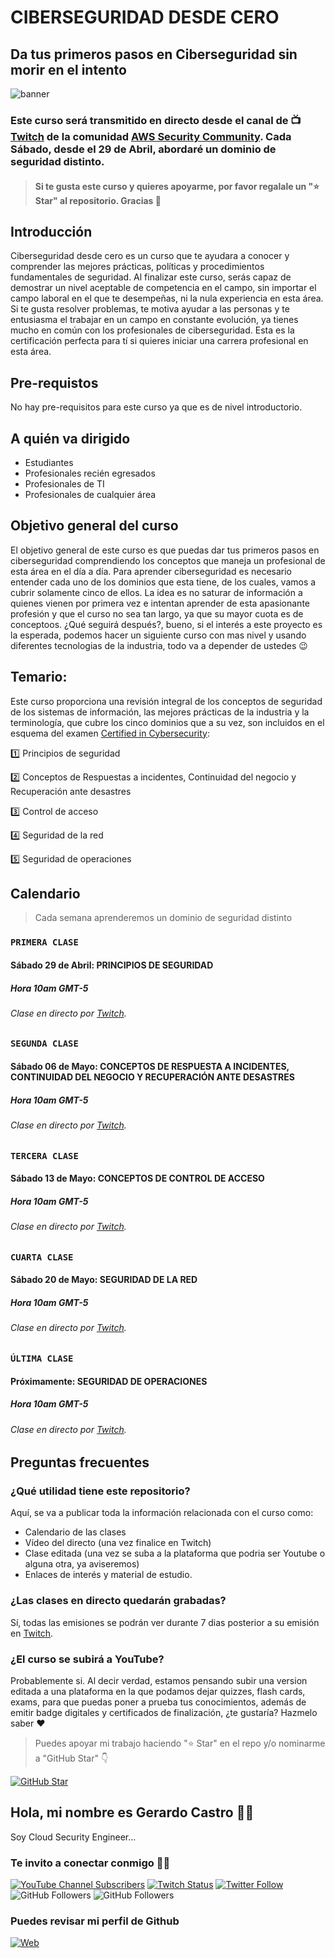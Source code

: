 # CIBERSEGURIDAD DESDE CERO
## Da tus primeros pasos en Ciberseguridad sin morir en el intento

![banner](./img/ciberseguridad.png)

### Este curso será transmitido en directo desde el canal de 📺 [Twitch](https://twitch.tv/awssecuritylatam) de la comunidad [AWS Security Community](https://bit.ly/youtube-awsseclatam). Cada Sábado, desde el 29 de Abril, abordaré un dominio de seguridad distinto.

> #### Si te gusta este curso y quieres apoyarme, por favor regalale un "⭐️ Star" al repositorio. Gracias 🙌

## Introducción
Ciberseguridad desde cero es un curso que te ayudara a conocer y comprender las mejores prácticas, políticas y procedimientos fundamentales de seguridad. Al finalizar este curso, serás capaz de demostrar un nivel aceptable de competencia en el campo, sin importar el campo laboral en el que te desempeñas, ni la nula experiencia en esta área. Si te gusta resolver problemas, te motiva ayudar a las personas y te entusiasma el trabajar en un campo en constante evolución, ya tienes mucho en común con los profesionales de ciberseguridad. Esta es la certificación perfecta para tí si quieres iniciar una carrera profesional en esta área.

## Pre-requistos
No hay pre-requisitos para este curso ya que es de nivel introductorio.

## A quién va dirigido
- Estudiantes
- Profesionales recién egresados
- Profesionales de TI
- Profesionales de cualquier área

## Objetivo general del curso
El objetivo general de este curso es que puedas dar tus primeros pasos en ciberseguridad comprendiendo los conceptos que maneja un profesional de esta área en el día a día. Para aprender ciberseguridad es necesario entender cada uno de los dominios que esta tiene, de los cuales, vamos a cubrir solamente cinco de ellos. La idea es no saturar de información a quienes vienen por primera vez e intentan aprender de esta apasionante profesión y que el curso no sea tan largo, ya que su mayor cuota es de conceptoos. ¿Qué seguirá después?, bueno, si el interés a este proyecto es la esperada, podemos hacer un siguiente curso con mas nivel y usando diferentes tecnologias de la industria, todo va a depender de ustedes 😉

## Temario:
Este curso proporciona una revisión integral de los conceptos de seguridad de los sistemas de información, las mejores prácticas de la industria y la terminología, que cubre los cinco dominios que a su vez, son incluidos en el esquema del examen [Certified in Cybersecurity](https://www.isc2.org/certified-in-cybersecurity):

1️⃣ Principios de seguridad

2️⃣ Conceptos de Respuestas a incidentes, Continuidad del negocio y Recuperación ante desastres

3️⃣ Control de acceso

4️⃣ Seguridad de la red

5️⃣ Seguridad de operaciones


## Calendario
> Cada semana aprenderemos un dominio de seguridad distinto

### `PRIMERA CLASE`
#### Sábado 29 de Abril: PRINCIPIOS DE SEGURIDAD
##### Hora 10am GMT-5
###### Clase en directo por [Twitch](https://twitch.tv/awssecuritylatam).

### `SEGUNDA CLASE`
#### Sábado 06 de Mayo: CONCEPTOS DE RESPUESTA A INCIDENTES, CONTINUIDAD DEL NEGOCIO Y RECUPERACIÓN ANTE DESASTRES
##### Hora 10am GMT-5
###### Clase en directo por [Twitch](https://twitch.tv/awssecuritylatam).

### `TERCERA CLASE`
#### Sábado 13 de Mayo: CONCEPTOS DE CONTROL DE ACCESO
##### Hora 10am GMT-5
###### Clase en directo por [Twitch](https://twitch.tv/awssecuritylatam).

### `CUARTA CLASE`
#### Sábado 20 de Mayo: SEGURIDAD DE LA RED
##### Hora 10am GMT-5
###### Clase en directo por [Twitch](https://twitch.tv/awssecuritylatam).

### `ÚLTIMA CLASE`
#### Próximamente: SEGURIDAD DE OPERACIONES
##### Hora 10am GMT-5
###### Clase en directo por [Twitch](https://twitch.tv/awssecuritylatam).

## Preguntas frecuentes

### ¿Qué utilidad tiene este repositorio?
Aquí, se va a publicar toda la información relacionada con el curso como:
- Calendario de las clases
- Vídeo del directo (una vez finalice en Twitch) 
- Clase editada (una vez se suba a la plataforma que podria ser Youtube o alguna otra, ya aviseremos)
- Enlaces de interés y material de estudio.

### ¿Las clases en directo quedarán grabadas?
Sí, todas las emisiones se podrán ver durante 7 dias posterior a su emisión en [Twitch](https://www.twitch.tv/awssecuritylatam/videos).

### ¿El curso se subirá a YouTube?
Probablemente si. Al decir verdad, estamos pensando subir una version editada a una plataforma en la que podamos dejar quizzes, flash cards, exams, para que puedas poner a prueba tus conocimientos, además de emitir badge digitales y certificados de finalización, ¿te gustaría? Hazmelo saber ❤️ 

> Puedes apoyar mi trabajo haciendo "⭐️ Star" en el repo y/o nominarme a "GitHub Star" 👇

[![GitHub Star](https://img.shields.io/badge/GitHub-Nominar_a_star-yellow?style=for-the-badge&logo=github&logoColor=white&labelColor=101010)](https://stars.github.com/nominate/)

## Hola, mi nombre es Gerardo Castro 👋🏻
Soy Cloud Security Engineer...

### **Te invito a conectar conmigo** 🤝🏻 &nbsp;
[![YouTube Channel Subscribers](https://img.shields.io/youtube/channel/subscribers/UCVWjwOiJGog7Km90-ayFESg?style=social)](https://www.youtube.com/channel/UCmWuXyjXOJOpikS4MHmJAcQ?sub_confirmation=1)
[![Twitch Status](https://img.shields.io/twitch/status/gerardokaztro?label=Follow%20me%20on%20Twitch&style=social)](https://www.twitch.tv/awssecuritylatam)
[![Twitter Follow](https://img.shields.io/twitter/follow/gerardokaztro?style=social)](https://twitter.com/gerardokaztro)
![GitHub Followers](https://img.shields.io/github/followers/gerardokaztro?style=social)
![GitHub Followers](https://img.shields.io/github/stars/gerardokaztro?style=social)

### Puedes revisar mi perfil de Github
[![Web](https://img.shields.io/badge/GitHub-gerardokaztro-14a1f0?style=for-the-badge&logo=github&logoColor=white&labelColor=101010)](https://github.com/gerardokaztro)
